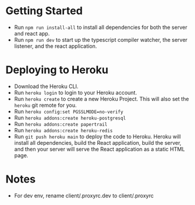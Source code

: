 # Getting Started

- Run `npm run install-all` to install all dependencies for both the server and react app.
- Run `npm run dev` to start up the typescript compiler watcher, the server listener, and the react application.

# Deploying to Heroku

- Download the Heroku CLI.
- Run `heroku login` to login to your Heroku account.
- Run `heroku create` to create a new Heroku Project. This will also set the `heroku` git remote for you.
- Run `heroku config:set PGSSLMODE=no-verify`
- Run `heroku addons:create heroku-postgresql`
- Run `heroku addons:create papertrail`
- Run `heroku addons:create heroku-redis`
- Run `git push heroku main` to deploy the code to Heroku. Heroku will install all dependencies, build the React application, build the server, and then your server will serve the React application as a static HTML page.


# Notes

- For dev env, rename client/.proxyrc.dev to client/.proxyrc